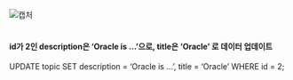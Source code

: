 ![캡처](https://user-images.githubusercontent.com/59272674/88622292-78b99700-d0dd-11ea-9d1e-1c2cdaf0472c.JPG)<br><br>


#### id가 2인 description은  ‘Oracle is …’으로, title은  ‘Oracle’ 로 데이터 업데이트
UPDATE topic SET description = ‘Oracle is …’, title = ‘Oracle’ WHERE id = 2;
